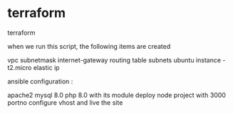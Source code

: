 # terraform
terraform

when we run this script, the following items are created

vpc
subnetmask
internet-gateway
routing table
subnets
ubuntu instance - t2.micro 
elastic ip 

ansible configuration :

apache2
mysql 8.0
php 8.0 with its module
deploy node project with 3000 portno 
configure vhost and live the site 





